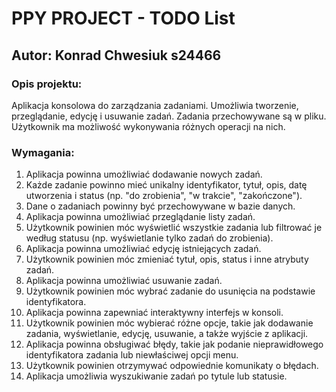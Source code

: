 # PPY PROJECT - TODO List
## Autor: Konrad Chwesiuk s24466

### Opis projektu:
Aplikacja konsolowa do zarządzania zadaniami. 
Umożliwia tworzenie, przeglądanie, edycję i usuwanie zadań. 
Zadania przechowywane są w pliku. 
Użytkownik ma możliwość wykonywania różnych operacji na nich.

### Wymagania:
1. Aplikacja powinna umożliwiać dodawanie nowych zadań.
2. Każde zadanie powinno mieć unikalny identyfikator, tytuł, opis, datę utworzenia i
   status (np. "do zrobienia", "w trakcie", "zakończone").
3. Dane o zadaniach powinny być przechowywane w bazie danych.
4. Aplikacja powinna umożliwiać przeglądanie listy zadań.
5. Użytkownik powinien móc wyświetlić wszystkie zadania lub filtrować je według
   statusu (np. wyświetlanie tylko zadań do zrobienia).
6. Aplikacja powinna umożliwiać edycję istniejących zadań.
7. Użytkownik powinien móc zmieniać tytuł, opis, status i inne atrybuty zadań.
8. Aplikacja powinna umożliwiać usuwanie zadań.
9. Użytkownik powinien móc wybrać zadanie do usunięcia na podstawie identyfikatora.
10. Aplikacja powinna zapewniać interaktywny interfejs w konsoli.
11. Użytkownik powinien móc wybierać różne opcje, takie jak dodawanie zadania,
    wyświetlanie, edycję, usuwanie, a także wyjście z aplikacji.
12. Aplikacja powinna obsługiwać błędy, takie jak podanie nieprawidłowego
    identyfikatora zadania lub niewłaściwej opcji menu.
13. Użytkownik powinien otrzymywać odpowiednie komunikaty o błędach.
14. Aplikacja umożliwia wyszukiwanie zadań po tytule lub statusie.
